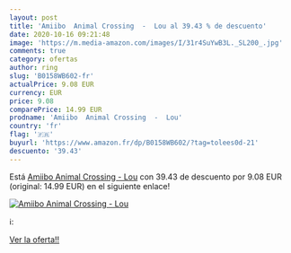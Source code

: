 ```yaml
---
layout: post
title: 'Amiibo  Animal Crossing  -  Lou al 39.43 % de descuento'
date: 2020-10-16 09:21:48
image: 'https://m.media-amazon.com/images/I/31r4SuYwB3L._SL200_.jpg'
comments: true
category: ofertas
author: ring
slug: 'B0158WB602-fr'
actualPrice: 9.08 EUR
currency: EUR
price: 9.08
comparePrice: 14.99 EUR
prodname: 'Amiibo  Animal Crossing  -  Lou'
country: 'fr'
flag: '🇫🇷'
buyurl: 'https://www.amazon.fr/dp/B0158WB602/?tag=tolees0d-21'
descuento: '39.43'
---
```


Está [Amiibo  Animal Crossing  -  Lou](https://www.amazon.fr/dp/B0158WB602/?tag=tolees0d-21) con 39.43 de descuento por 9.08 EUR (original: 14.99 EUR) en el siguiente enlace!

[![Amiibo  Animal Crossing  -  Lou](https://m.media-amazon.com/images/I/31r4SuYwB3L._SL200_.jpg)](https://www.amazon.fr/dp/B0158WB602/?tag=tolees0d-21)

ℹ️:


[Ver la oferta!!](https://www.amazon.fr/dp/B0158WB602/?tag=tolees0d-21)
